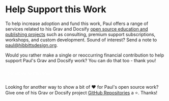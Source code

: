 
# Help Support this Work

To help increase adoption and fund this work, Paul offers a range of services related to his Grav and Docsify [open source education and publishing projects](https://github.com/hibbitts-design) such as consulting, premium support subscriptions, workshops, and custom development. Sound of interest? Send a note to [paul@hibbittsdesign.org](mailto:paul@hibbittsdesign.org).  

Would you rather make a single or reoccurring financial contribution to help support Paul's Grav and Docsify work? You can do that too - thank you!

<form action="https://www.paypal.com/cgi-bin/webscr" method="post" target="_top">
<input type="hidden" name="cmd" value="_s-xclick">
<input type="hidden" name="hosted_button_id" value="5RZ784EKKSZPN">
<input type="submit" value="Contribute to this Project" name="submit1" alt="PayPal - The safer, easier way to pay online!" style="cursor: pointer; color: white; height:38px ;border:0 ;background-color: var(--theme-color);">
</form>

Looking for another way to show a bit of ❤️ for Paul's open source work? Give one of his Grav or Docsify project [GitHub Repositories](https://github.com/hibbitts-design) a ⭐️. Thanks!

